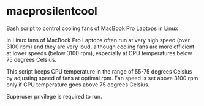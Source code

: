 # macprosilentcool
Bash script to control cooling fans of MacBook Pro Laptops in Linux

In Linux fans of MacBook Pro Laptops often run at very high speed (over 3100 rpm) and they are very loud, although cooling fans are more efficient at lower speeds (below 3100 rpm), especially at CPU temperatures below 75 degrees Celsius.

This script keeps CPU temperature in the range of 55-75 degrees Celsius by adjusting speed of fans at optimal rpm.
Fan speed is set above 3100 rpm only if CPU temperature goes above 75 degrees Celsius.

Superuser privilege is required to run.
